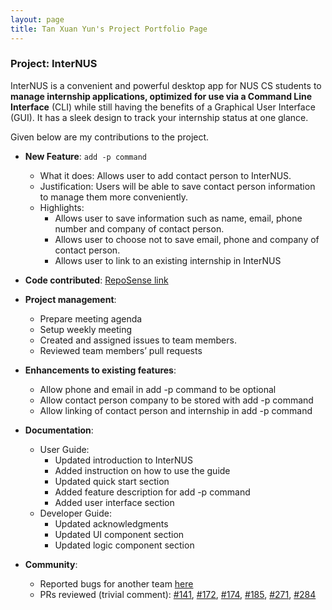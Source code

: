 ```yaml
---
layout: page
title: Tan Xuan Yun's Project Portfolio Page
---
```


### Project: InterNUS

InterNUS is a convenient and powerful desktop app for NUS CS students to **manage internship applications, optimized for use via a Command Line Interface** (CLI) while still having the benefits of a Graphical User Interface (GUI). It has a sleek design to track your internship status at one glance.

Given below are my contributions to the project.

* **New Feature**: `add -p command`
  * What it does: 
Allows user to add contact person to InterNUS.  
  * Justification: 
Users will be able to save contact person information to manage them more conveniently.
  * Highlights: 
    * Allows user to save information such as name, email, phone number and company of contact person.
    * Allows user to choose not to save email, phone and company of contact person.
    * Allows user to link to an existing internship in InterNUS
    
* **Code contributed**: [RepoSense link](https://nus-cs2103-ay2223s1.github.io/tp-dashboard/?search=tanxuanyun&breakdown=true)

* **Project management**:
  * Prepare meeting agenda 
  * Setup weekly meeting
  * Created and assigned issues to team members.
  * Reviewed team members’ pull requests

* **Enhancements to existing features**:
  * Allow phone and email in add -p command to be optional 
  * Allow contact person company to be stored with add -p command
  * Allow linking of contact person and internship in add -p command

 <div style="page-break-after: always;"></div>

* **Documentation**:
  * User Guide:
    * Updated introduction to InterNUS
    * Added instruction on how to use the guide
    * Updated quick start section
    * Added feature description for add -p command
    * Added user interface section 
  * Developer Guide:
    * Updated acknowledgments
    * Updated UI component section
    * Updated logic component section 

* **Community**:
  * Reported bugs for another team [here](https://github.com/tanxuanyun/ped/issues)
  * PRs reviewed (trivial comment):
  [#141](https://github.com/AY2223S1-CS2103T-F11-1/tp/pull/141), 
  [#172](https://github.com/AY2223S1-CS2103T-F11-1/tp/pull/172), 
  [#174](https://github.com/AY2223S1-CS2103T-F11-1/tp/pull/174), 
  [#185](https://github.com/AY2223S1-CS2103T-F11-1/tp/pull/185),
  [#271](https://github.com/AY2223S1-CS2103T-F11-1/tp/pull/271), 
  [#284](https://github.com/AY2223S1-CS2103T-F11-1/tp/pull/284)
  
